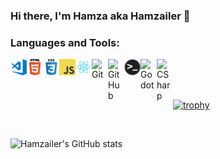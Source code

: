 ### Hi there, I'm Hamza aka Hamzailer 👋



### Languages and Tools:

<img align="left" alt="Visual Studio Code" width="26px" src="https://raw.githubusercontent.com/github/explore/80688e429a7d4ef2fca1e82350fe8e3517d3494d/topics/visual-studio-code/visual-studio-code.png" />
<img align="left" alt="HTML5" width="26px" src="https://raw.githubusercontent.com/github/explore/80688e429a7d4ef2fca1e82350fe8e3517d3494d/topics/html/html.png" />
<img align="left" alt="CSS3" width="26px" src="https://raw.githubusercontent.com/github/explore/80688e429a7d4ef2fca1e82350fe8e3517d3494d/topics/css/css.png" />
<img align="left" alt="JavaScript" width="26px" src="https://raw.githubusercontent.com/github/explore/80688e429a7d4ef2fca1e82350fe8e3517d3494d/topics/javascript/javascript.png" />
<img align="left" alt="React" width="26px" src="https://raw.githubusercontent.com/github/explore/80688e429a7d4ef2fca1e82350fe8e3517d3494d/topics/react/react.png" />
<img align="left" alt="Git" width="26px" src="https://cdn.freebiesupply.com/logos/large/2x/git-icon-logo-png-transparent.png" />
<img align="left" alt="GitHub" width="26px" src="https://external-content.duckduckgo.com/iu/?u=https%3A%2F%2Fwww.iconsdb.com%2Ficons%2Fpreview%2Fwhite%2Fgithub-11-xxl.png&f=1&nofb=1" />
<img align="left" alt="Terminal" width="26px" src="https://raw.githubusercontent.com/github/explore/80688e429a7d4ef2fca1e82350fe8e3517d3494d/topics/terminal/terminal.png" />
<img align="left" alt="Godot" width="26px" src="https://toppng.com/uploads/thumbnail/custom-drawing-in-2d-godot-engine-latest-documentation-godot-game-engine-logo-11562936391v3z8ka5zkd.png" />
<img align="left" alt="CSharp" width="26px" src="https://www.freeiconspng.com/uploads/c-logo-icon-18.png" />

<br />
<br />



<br />

[![trophy](https://github-profile-trophy.vercel.app/?username=hamzailer)](https://github.com/ryo-ma/github-profile-trophy)

<br />

![Hamzailer's GitHub stats](https://github-readme-stats.vercel.app/api?username=hamzailer&show_icons=true&theme=dracula)

[twitter]: https://twitter.com/HamzailerO
[youtube]: https://www.youtube.com/channel/UCjfbvke_cA4D2_mji0p00nA
